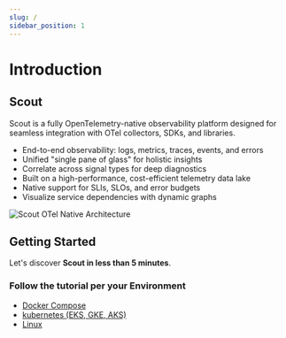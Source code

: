 ```yaml
---
slug: /
sidebar_position: 1
---
```


# Introduction

## Scout
Scout is a fully OpenTelemetry-native observability platform designed for seamless integration with OTel collectors, SDKs, and libraries.

- End-to-end observability: logs, metrics, traces, events, and errors  
- Unified "single pane of glass" for holistic insights  
- Correlate across signal types for deep diagnostics  
- Built on a high-performance, cost-efficient telemetry data lake  
- Native support for SLIs, SLOs, and error budgets  
- Visualize service dependencies with dynamic graphs


![Scout OTel Native Architecture](/img/img/otel-scout-base14.svg)


## Getting Started

Let's discover **Scout in less than 5 minutes**.

### Follow the tutorial per your Environment

- [Docker Compose](/telemetry-ingestion/docker-compose-example)
- [kubernetes (EKS, GKE, AKS)](/telemetry-ingestion/kubernetes-helm-setup)
- [Linux](/telemetry-ingestion/linux-setup)
<!-- - [AWS ECS](/telemetry-ingestion/aws-ecs-setup) -->
